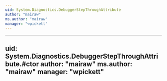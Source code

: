 ```yaml
---
uid: System.Diagnostics.DebuggerStepThroughAttribute
author: "mairaw"
ms.author: "mairaw"
manager: "wpickett"
---
```


---
uid: System.Diagnostics.DebuggerStepThroughAttribute.#ctor
author: "mairaw"
ms.author: "mairaw"
manager: "wpickett"
---
